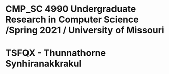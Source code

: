 # CMP_SC 4990 Undergraduate Research in Computer Science /Spring 2021 / University of Missouri 
# TSFQX - Thunnathorne Synhiranakkrakul 
